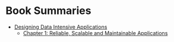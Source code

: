 # Book Summaries

- [Designing Data Intensive Applications](https://www.amazon.in/Designing-Data-Intensive-Applications-Reliable-Maintainable-ebook/dp/B06XPJML5D)
  - [Chapter 1: Reliable, Scalable and Maintainable Applications](./data-intensive/chapter-1.md)
